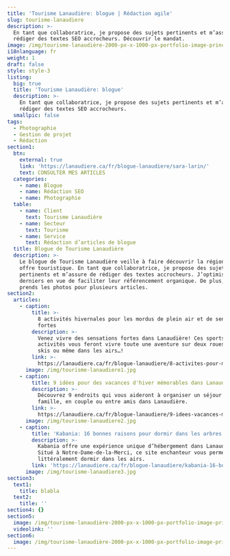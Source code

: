 ```yaml
---
title: 'Tourisme Lanaudière: blogue | Rédaction agile'
slug: tourisme-lanaudiere
description: >-
  En tant que collaboratrice, je propose des sujets pertinents et m’assure de
  rédiger des textes SEO accrocheurs. Découvrir le mandat.
image: /img/tourisme-lanaudière-2000-px-x-1000-px-portfolio-image-principale.png
i18nlanguage: fr
weight: 1
draft: false
style: style-3
listing:
  big: true
  title: 'Tourisme Lanaudière: blogue'
  description: >-
    En tant que collaboratrice, je propose des sujets pertinents et m’assure de
    rédiger des textes SEO accrocheurs.
  smallpic: false
tags:
  - Photographie
  - Gestion de projet
  - Rédaction
section1:
  btn:
    external: true
    link: 'https://lanaudiere.ca/fr/blogue-lanaudiere/sara-larin/'
    text: CONSULTER MES ARTICLES
  categories:
    - name: Blogue
    - name: Rédaction SEO
    - name: Photographie
  table:
    - name: Client
      text: Tourisme Lanaudière
    - name: Secteur
      text: Tourisme
    - name: Service
      text: Rédaction d’articles de blogue
  title: Blogue de Tourisme Lanaudière
  description: >-
    Le blogue de Tourisme Lanaudière veille à faire découvrir la région et son
    offre touristique. En tant que collaboratrice, je propose des sujets
    pertinents et m’assure de rédiger des textes accrocheurs. J’optimise ces
    derniers en vue de faciliter leur référencement organique. De plus, je
    prends les photos pour plusieurs articles.
section2:
  articles:
    - caption:
        title: >-
          8 activités hivernales pour les mordus de plein air et de sensations
          fortes
        description: >-
          Venez vivre des sensations fortes dans Lanaudière! Ces sports et
          activités vous feront vivre toute une aventure sur deux roues, deux
          skis ou même dans les airs…!
        link: >-
          https://lanaudiere.ca/fr/blogue-lanaudiere/8-activites-pour-mordus-de-plein-air-et-sensations-fortes/
      image: /img/tourisme-lanaudiere1.jpg
    - caption:
        title: 9 idées pour des vacances d'hiver mémorables dans Lanaudière
        description: >-
          Découvrez 9 endroits qui vous aideront à organiser un séjour festif en
          famille, en couple ou entre amis dans Lanaudière.
        link: >-
          https://lanaudiere.ca/fr/blogue-lanaudiere/9-idees-vacances-memorables/
      image: /img/tourisme-lanaudiere2.jpg
    - caption:
        title: 'Kabania: 16 bonnes raisons pour dormir dans les arbres'
        description: >-
          Kabania offre une expérience unique d’hébergement dans Lanaudière.
          Situé à Notre-Dame-de-la-Merci, ce site enchanteur vous permet de
          littéralement dormir dans les airs.
        link: 'https://lanaudiere.ca/fr/blogue-lanaudiere/kabania-16-bonnes-raisons/'
      image: /img/tourisme-lanaudiere3.jpg
section3:
  text1:
    title: blabla
  text2:
    title: ''
section4: {}
section5:
  image: /img/tourisme-lanaudière-2000-px-x-1000-px-portfolio-image-principale.png
  videolink: ''
section6:
  image: /img/tourisme-lanaudière-2000-px-x-1000-px-portfolio-image-principale.png
---
```


